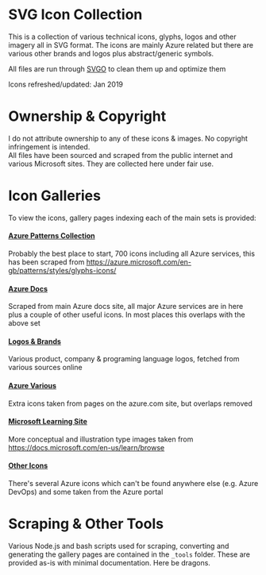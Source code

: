 # SVG Icon Collection
This is a collection of various technical icons, glyphs, logos and other imagery all in SVG format. The icons are mainly Azure related but there are various other brands and logos plus abstract/generic symbols.

All files are run through [SVGO](https://github.com/svg/svgo) to clean them up and optimize them 

Icons refreshed/updated: Jan 2019

# Ownership & Copyright
I do not attribute ownership to any of these icons & images. No copyright infringement is intended.  
All files have been sourced and scraped from the public internet and various Microsoft sites. They are collected here under fair use.  


# Icon Galleries
To view the icons, gallery pages indexing each of the main sets is provided:

#### [Azure Patterns Collection](azure-patterns)
Probably the best place to start, 700 icons including all Azure services, this has been scraped from https://azure.microsoft.com/en-gb/patterns/styles/glyphs-icons/ 

#### [Azure Docs](azure-docs)
Scraped from main Azure docs site, all major Azure services are in here plus a couple of other useful icons. In most places this overlaps with the above set

#### [Logos & Brands](logos)
Various product, company & programing language logos, fetched from various sources online

#### [Azure Various](azure-dotcom)
Extra icons taken from pages on the azure.com site, but overlaps removed 

#### [Microsoft Learning Site](learning-site)
More conceptual and illustration type images taken from https://docs.microsoft.com/en-us/learn/browse

#### [Other Icons](other)
There's several Azure icons which can't be found anywhere else (e.g. Azure DevOps) and some taken from the Azure portal


# Scraping & Other Tools
Various Node.js and bash scripts used for scraping, converting and generating the gallery pages are contained in the `_tools` folder. These are provided as-is with minimal documentation. Here be dragons.